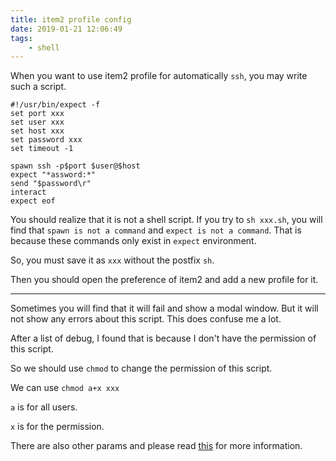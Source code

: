 ```yaml
---
title: item2 profile config
date: 2019-01-21 12:06:49
tags:
    - shell
---
```


When you want to use item2 profile for automatically `ssh`, you may write such a script.


```
#!/usr/bin/expect -f
set port xxx
set user xxx
set host xxx
set password xxx
set timeout -1

spawn ssh -p$port $user@$host
expect "*assword:*"
send "$password\r"
interact
expect eof
```

You should realize that it is not a shell script. If you try to `sh xxx.sh`, you will find that `spawn is not a command` and `expect is not a command`. That is because these commands only exist in `expect` environment. 

So, you must save it as `xxx` without the postfix `sh`. 

Then you should open the preference of item2 and add a new profile for it.

---

Sometimes you will find that it will fail and show a modal window. But it will not show any errors about this script. This does confuse me a lot. 

After a list of debug, I found that is because I don't have the permission of this script.

So we should use `chmod` to change the permission of this script.

We can use `chmod a+x xxx`

`a` is for all users.

`x` is for the permission.

There are also other params and please read [this](https://zh.wikipedia.org/wiki/Chmod) for more information.